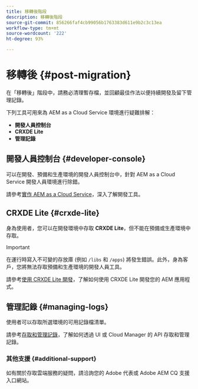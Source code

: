 ```yaml
---
title: 移轉後階段
description: 移轉後階段
source-git-commit: 856266faf4cb99056b1763383d611e9b2c3c13ea
workflow-type: tm+mt
source-wordcount: '222'
ht-degree: 93%

---
```



# 移轉後 {#post-migration}

在「移轉後」階段中，請務必清理暫存檔，並回顧最佳作法以便持續開發及留下管理記錄。

下列工具可用來為 AEM as a Cloud Service 環境進行疑難排解：

* **開發人員控制台**
* **CRXDE Lite**
* **管理記錄**


## 開發人員控制台 {#developer-console}

可以在開發、預備和生產環境的開發人員控制台中，針對 AEM as a Cloud Service 開發人員環境進行除錯。

請參考[實作 AEM as a Cloud Service](https://experienceleague.adobe.com/docs/experience-manager-cloud-service/implementing/developing/development-guidelines.html#aem-as-a-cloud-service-development-tools)，深入了解開發工具。

## CRXDE Lite {#crxde-lite}

身為使用者，您可以在開發環境中存取 **CRXDE Lite**，但不能在預備或生產環境中存取。

>[!IMPORTANT]
>在運行時寫入不可變的存放庫 (例如 `/libs` 和 `/apps`) 將發生錯誤。此外，身為客戶，您將無法存取預備和生產環境的開發人員工具。

請參考[使用 CRXDE Lite 開發](/help/implementing/developing/tools/crxde.md)，了解如何使用 CRXDE Lite 開發您的 AEM 應用程式。

## 管理記錄 {#managing-logs}

使用者可以存取所選環境的可用記錄檔清單。

請參考[存取和管理記錄](https://experienceleague.adobe.com/docs/experience-manager-cloud-service/implementing/using-cloud-manager/manage-logs.html)，了解如何透過 UI 或 Cloud Manager 的 API 存取和管理記錄。

### 其他支援 {#additional-support}

如有關於存取雲端服務的疑問，請洽詢您的 Adobe 代表或 Adobe AEM CQ 支援入口網站。
